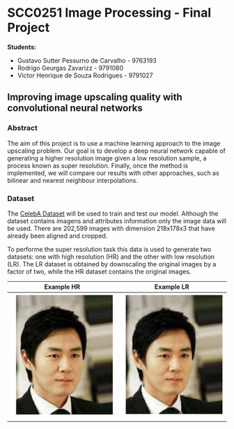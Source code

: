 # SCC0251 Image Processing - Final Project

**Students:**
- Gustavo Sutter Pessurno de Carvalho  - 9763193
- Rodrigo Geurgas Zavarizz - 9791080
- Victor Henrique de Souza Rodrigues - 9791027

## Improving image upscaling quality with convolutional neural networks

### Abstract

The aim of this project is to use a machine learning approach to the image upscaling problem. Our goal is to develop a deep neural network capable of generating a higher resolution image given a low resolution sample, a process known as super resolution. Finally, once the method is implemented, we will compare our results with other approaches, such as bilinear and nearest neighbour interpolations.

### Dataset
The [CelebA Dataset](http://mmlab.ie.cuhk.edu.hk/projects/CelebA.html) will be used to train and test our model. Although the dataset contains imagens and attributes information only the image data will be used. There are 202,599 images with dimension 218x178x3 that have already been aligned and cropped.

To performe the super resolution task this data is used to generate two datasets: one with high resolution (HR) and the other with low resolution (LR). The LR dataset is obtained by downscaling the original images by a factor of two, while the HR dataset contains the original images.

| Example HR| Example LR |
|--|--|
| ![enter image description here](images/example_HR.png) | ![enter image description here](images/example_LR.png)|
